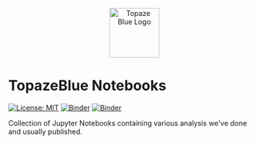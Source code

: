 <p align="center"><a href="https://topaze.blue" target="_blank">
<img width="100px" src="https://topaze.blue/tbassets/img/topaze-logo-high-whitebg.png" alt="Topaze Blue Logo" /></a></p>



# TopazeBlue Notebooks

[![License: MIT](https://img.shields.io/badge/License-MIT-yellow.svg)](https://opensource.org/licenses/MIT)
[![Binder](https://img.shields.io/badge/binder-main-blue)](https://mybinder.org/v2/gh/topazeblue/notebooks/main?labpath=Versions.ipynb)
[![Binder](https://img.shields.io/badge/binder-beta-blue)](https://mybinder.org/v2/gh/topazeblue/notebooks/beta?labpath=Versions.ipynb)

Collection of Jupyter Notebooks containing various analysis we've done and usually published.